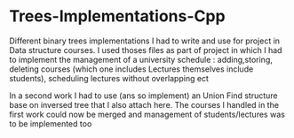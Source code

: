 # Trees-Implementations-Cpp

Different binary trees implementations I had to write and use for project in Data structure courses.
I used thoses files as part of project in which I had to implement the management of a university schedule : adding,storing, deleting courses (which one includes Lectures themselves include students), scheduling lectures without overlapping ect

In a second work I had to use (ans so implement) an Union Find structure base on inversed tree that I also attach here. The courses I handled in the first work could now be merged and management of students/lectures was to be implemented too
